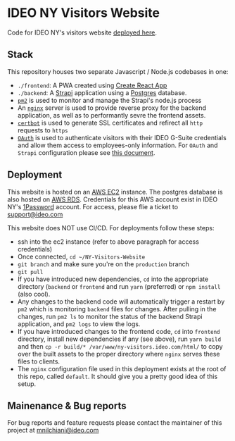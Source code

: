 # IDEO NY Visitors Website
Code for IDEO NY's visitors website [deployed here](http://ny-visitors.ideo.com).

## Stack

This repository houses two separate Javascript / Node.js codebases in one:

- `./frontend`: A PWA created using [Create React App](https://github.com/facebook/create-react-app)
- `./backend`: A [Strapi](http://strapi.io) application using a [Postgres](https://www.postgresql.org/) database.
- [`pm2`](http://pm2.keymetrics.io/) is used to monitor and manage the Strapi's node.js process
- An [`nginx`](https://www.nginx.com/) server is used to provide reverse proxy for the backend application, as well as to performantly sevre the frontend assets.
- [`certbot`](https://certbot.eff.org/) is used to generate SSL certificates and refirect all `http` requests to `https`
- [`OAuth`](https://oauth.net/) is used to authenticate visitors with their IDEO G-Suite credentials and allow them access to employees-only information. For `OAuth` and `Strapi` configuration please see [this document](https://strapi.io/documentation/3.0.0-beta.x/plugins/users-permissions.html#authentication).

## Deployment
This website is hosted on an [AWS EC2](https://aws.amazon.com/ec2/) instance. The postgres database is also hosted on [AWS RDS](https://aws.amazon.com/rds/?c=db&sec=srv). Credentials for this AWS account exist in IDEO NY's [1Password](https://1password.com) account. For access, please flie a ticket to [support@ideo.com](mailto:support@ideo.com)

This website does NOT use CI/CD. For deployments follow these steps:

- ssh into the ec2 instance (refer to above paragraph for access credentials)
- Once connected, `cd ~/NY-Visitors-Website`
- `git branch` and make sure you're on the `production` branch
- `git pull`
- If you have introduced new dependencies, `cd` into the appropriate directory (`backend` or `frontend` and run `yarn` (preferred) or `npm install` (also cool).
- Any changes to the backend code will automatically trigger a restart by `pm2` which is monitoring `backend` files for changes. After pulling in the changes, run `pm2 ls` to monitor the status of the backend Strapi application, and `pm2 logs` to view the logs.
- If you have introduced changes to the frontend code, `cd` into `frontend` directory, install new dependencies if any (see above), run `yarn build` and then `cp -r build/* /var/www/ny-visitors.ideo.com/html/` to copy over the built assets to the proper directory where `nginx` serves these files to clients.
- The `nginx` configuration file used in this deployment exists at the root of this repo, called `default`. It should give you a pretty good idea of this setup.


## Mainenance & Bug reports
For bug reports and feature requests please contact the maintainer of this project at [mnilchiani@ideo.com](mailto:mnilchiani@ideo.com)

